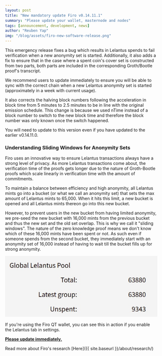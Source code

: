 ```yaml
---
layout: post
title: "New mandatory update Firo v0.14.11.1"
summary: "Please update your wallet, masternode and nodes"
tags: [announcement, development, news]
author: "Reuben Yap"
img: "/blog/assets/firo-new-software-release.png"
---
```

This emergency release fixes a bug which results in Lelantus spends to fail verification when a new anonymity set is started. Additionally, it also adds a fix to ensure that in the case where a spent coin's cover set is constructed from two parts, both parts are included in the corresponding Groth/Bootle proof's transcript.  

We recommend users to update immediately to ensure you will be able to sync with the correct chain when a new Lelantus anonymity set is started (approximately in a week with current usage).  

It also corrects the halving block numbers following the acceleration in block time from 5 minutes to 2.5 minutes to be in line with the original emission schedule. This change is because we used nTime instead of a block number to switch to the new block time and therefore the block number was only known once the switch happened.  

You will need to update to this version even if you have updated to the earlier v0.14.11.0.  

### Understanding Sliding Windows for Anonymity Sets  

Firo uses an innovative way to ensure Lelantus transactions always have a strong level of privacy. As more Lelantus transactions come about, the verification time of the proofs gets longer due to the nature of Groth-Bootle proofs which scale linearly in verification time with the amount of commitments.

To maintain a balance between efficiency and high anonymity, all Lelantus mints go into a bucket (or what we call an anonymity set) that sets the max amount of Lelantus mints to 65,000. When it hits this limit, a new bucket is opened and all Lelantus mints thereon go into this new bucket.

However, to prevent users in the new bucket from having limited anonymity, we pre-seed the new bucket with 16,000 mints from the previous bucket and thus the new set and the old set overlap. This is why we call it "sliding windows". The nature of the zero knowledge proof means we don't know which of these 16,000 mints have been spent or not. As such even if someone spends from the second bucket, they immediately start with an anonymity set of 16,000 instead of having to wait till the bucket fills up for strong anonymity.

![](/blog/assets/lelantus-anonymity-sets.jpg)

If you're using the Firo QT wallet, you can see this in action if you enable the Lelantus tab in settings.

**[Please update immediately.](https://github.com/firoorg/firo/releases/tag/v0.14.11.1)**

Read more about Firo's research [Here]({{ site.baseurl }}/about/research/)
